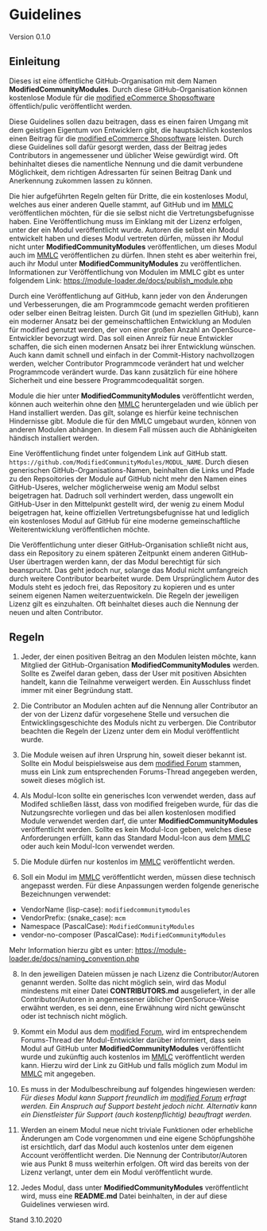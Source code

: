 # Guidelines
Version 0.1.0

## Einleitung
Dieses ist eine öffentliche GitHub-Organisation mit dem Namen **ModifiedCommunityModules**. Durch diese GitHub-Organisation können kostenlose Module für die [modified eCommerce Shopsoftware](https://www.modified-shop.org) öffentlich/pulic veröffentlicht werden.

Diese Guidelines sollen dazu beitragen, dass es einen fairen Umgang mit dem geistigen Eigentum von Entwicklern gibt, die hauptsächlich kostenlos einen Beitrag für die [modified eCommerce Shopsoftware](https://www.modified-shop.org) leisten. Durch diese Guidelines soll dafür gesorgt werden, dass der Beitrag jedes Contributors in angemessener und üblicher Weise gewürdigt wird. Oft behinhaltet dieses die namentliche Nennung und die damit verbundene Möglichkeit, dem richtigen Adressarten für seinen Beitrag Dank und Anerkennung zukommen lassen zu können.

Die hier aufgeführten Regeln gelten für Dritte, die ein kostenloses Modul, welches aus einer anderen Quelle stammt, auf GitHub und im [MMLC](https://module-loader.de) veröffentlichen möchten, für die sie selbst nicht die Vertretungsbefugnisse haben. Eine Veröffentlichung muss im Einklang mit der Lizenz erfolgen, unter der ein Modul veröffentlicht wurde. Autoren die selbst ein Modul entwickelt haben und dieses Modul vertreten dürfen, müssen ihr Modul nicht unter **ModifiedCommunityModules** veröffentlichen, um dieses Modul auch im [MMLC](https://module-loader.de) veröffentlichen zu dürfen. Ihnen steht es aber weiterhin frei, auch ihr Modul unter **ModifiedCommunityModules** zu veröffentlichen. Informationen zur Veröffentlichung von Modulen im MMLC gibt es unter folgendem Link: https://module-loader.de/docs/publish_module.php

Durch eine Veröffentlichung auf GitHub, kann jeder von den Änderungen und Verbesserungen, die am Programmcode gemacht werden profitieren oder selber einen Beitrag leisten. Durch Git (und im speziellen GitHub), kann ein moderner Ansatz bei der gemeinschaftlichen Entwicklung an Modulen für modified genutzt werden, der von einer großen Anzahl an OpenSource-Entwickler bevorzugt wird. Das soll einen Anreiz für neue Entwickler schaffen, die sich einen modernen Ansatz bei ihrer Entwicklung wünschen. Auch kann damit schnell und einfach in der Commit-History nachvollzogen werden, welcher Contributor Programmcode verändert hat und welcher Programmcode verändert wurde. Das kann zusätzlich für eine höhere Sicherheit und eine bessere Programmcodequalität sorgen.

Module die hier unter **ModifiedCommunityModules** veröffentlicht werden, können auch weiterhin ohne den [MMLC](https://module-loader.de) heruntergeladen und wie üblich per Hand installiert werden. Das gilt, solange es hierfür keine technischen Hindernisse gibt. Module die für den MMLC umgebaut wurden, können von anderen Modulen abhängen. In diesem Fall müssen auch die Abhänigkeiten händisch installiert werden.

Eine Veröffentlichung findet unter folgendem Link auf GitHub statt. `https://github.com/ModifiedCommunityModules/MODUL_NAME`. Durch diesen generischen GitHub-Organisations-Namen, beinhalten die Links und Pfade zu den Repsoitories der Module auf GitHub nicht mehr den Namen eines GitHub-Useres, welcher möglicherweise wenig am Modul selbst beigetragen hat. Dadruch soll verhindert werden, dass ungewollt ein GitHub-User in den Mittelpunkt gestellt wird, der wenig zu einem Modul beigetragen hat, keine offiziellen Vertretungsbefugnisse hat und lediglich ein kostenloses Modul auf GitHub für eine moderne gemeinschaftliche Weiterentwicklung veröffentlichen möchte.

Die Veröffentlichung unter dieser GitHub-Organisation schließt nicht aus, dass ein Repository zu einem späteren Zeitpunkt einem anderen GitHub-User übertragen werden kann, der das Modul berechtigt für sich beansprucht. Das geht jedoch nur, solange das Modul nicht umfangreich durch weitere Contributor bearbeitet wurde. Dem Ursprünglichem Autor des Moduls steht es jedoch frei, das Repository zu kopieren und es unter seinem eigenen Namen weiterzuentwickeln. Die Regeln der jeweiligen Lizenz gilt es einzuhalten. Oft beinhaltet dieses auch die Nennung der neuen und alten Contributor.

## Regeln
1. Jeder, der einen positiven Beitrag an den Modulen leisten möchte, kann Mitglied der GitHub-Organisation **ModifiedCommunityModules** werden. Sollte es Zweifel daran geben, dass der User mit positiven Absichten handelt, kann die Teilnahme verweigert werden. Ein Ausschluss findet immer mit einer Begründung statt.

2. Die Contributor an Modulen achten auf die Nennung aller Contributor an der von der Lizenz dafür vorgesehene Stelle und versuchen die Entwicklingsgeschichte des Moduls nicht zu verbergen. Die Contributor beachten die Regeln der Lizenz unter dem ein Modul veröffentlicht wurde.

3. Die Module weisen auf ihren Ursprung hin, soweit dieser bekannt ist. Sollte ein Modul beispielsweise aus dem [modified Forum](https://www.modified-shop.org/forum/) stammen, muss ein Link zum entsprechenden Forums-Thread angegeben werden, soweit dieses möglich ist.

5. Als Modul-Icon sollte ein generisches Icon verwendet werden, dass auf Modifed schließen lässt, dass von modified freigeben wurde, für das die Nutzungsrechte vorliegen und das bei allen kostenlosen modified Module verwendet werden darf, die unter **ModifiedCommunityModules** veröffentlicht werden. Sollte es kein Modul-Icon geben, welches diese Anforderungen erfüllt, kann das Standard Modul-Icon aus dem [MMLC](https://module-loader.de) oder auch kein Modul-Icon verwendet werden.

6. Die Module dürfen nur kostenlos im [MMLC](https://module-loader.de) veröffentlicht werden.

7. Soll ein Modul im [MMLC](https://module-loader.de) veröffentlicht werden, müssen diese technisch angepasst werden. Für diese Anpassungen werden folgende generische Bezeichnungen verwendet: 
- VendorName (lisp-case):	`modifiedcommunitymodules`
- VendorPrefix:	(snake_case):	`mcm`
- Namespace	(PascalCase):	`ModifiedCommunityModules`
- vendor-no-composer (PascalCase): `ModifiedCommunityModules`

Mehr Information hierzu gibt es unter: https://module-loader.de/docs/naming_convention.php

8. In den jeweiligen Dateien müssen je nach Lizenz die Contributor/Autoren genannt werden. Sollte das nicht möglich sein, wird das Modul mindestens mit einer Datei **CONTRIBUTORS.md** ausgeliefert, in der alle Contributor/Autoren in angemessener üblicher OpenSoruce-Weise erwähnt werden, es sei denn, eine Erwähnung wird nicht gewünscht oder ist technisch nicht möglich.

9. Kommt ein Modul aus dem [modified Forum](https://www.modified-shop.org/forum/), wird im entsprechendem Forums-Thread der Modul-Entwickler darüber informiert, dass sein Modul auf GitHub unter **ModifiedCommunityModules** veröffentlicht wurde und zukünftig auch kostenlos im [MMLC](https://module-loader.de) veröffentlicht werden kann. Hierzu wird der Link zu GitHub und falls möglich zum Modul im [MMLC](https://module-loader.de) mit angegeben.

10. Es muss in der Modulbeschreibung auf folgendes hingewiesen werden: *Für dieses Modul kann Support freundlich im [modified Forum](https://www.modified-shop.org/forum/) erfragt werden. Ein Anspruch auf Support besteht jedoch nicht. Alternativ kann ein Dienstleister für Support (auch kostenpflichtig) beauftragt werden.*

11. Werden an einem Modul neue nicht triviale Funktionen oder erhebliche Änderungen am Code vorgenommen und eine eigene Schöpfungshöhe ist ersichtlich, darf das Modul auch kostenlos unter dem eigenen Account veröffentlicht werden. Die Nennung der Contributor/Autoren wie aus Punkt 8 muss weiterhin erfolgen. Oft wird das bereits von der Lizenz verlangt, unter dem ein Modul veröffentlicht wurde.

12. Jedes Modul, dass unter **ModifiedCommunityModules** veröffentlicht wird, muss eine **README.md** Datei beinhalten, in der auf diese Guidelines verwiesen wird.

Stand 3.10.2020
